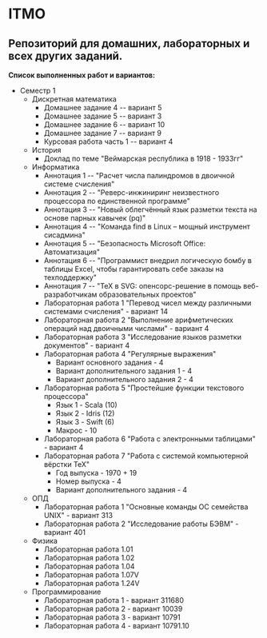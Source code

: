 # ITMO
## Репозиторий для домашних, лабораторных и всех других заданий.
__Список выполненных работ и вариантов:__
* Семестр 1
  * Дискретная математика
    * Домашнее задание 4 -- вариант 5
    * Домашнее задание 5 -- вариант 3
    * Домашнее задание 6 -- вариант 10
    * Домашнее задание 7 -- вариант 9
    * Курсовая работа часть 1 -- вариант 4
  * История
    * Доклад по теме "Веймарская республика в 1918 - 1933гг"
  * Информатика
    * Аннотация 1 -- "Расчет числа палиндромов в двоичной системе счисления"
    * Аннотация 2 -- "Реверс-инжиниринг неизвестного процессора по единственной программе"
    * Аннотация 3 -- "Новый облегчённый язык разметки текста на основе парных кавычек (pq)"
    * Аннотация 4 -- "Команда find в Linux – мощный инструмент сисадмина"
    * Аннотация 5 -- "Безопасность Microsoft Office: Автоматизация"
    * Аннотация 6 -- "Программист внедрил логическую бомбу в таблицы Excel, чтобы гарантировать себе заказы на техподдержку"
    * Аннотация 7 -- "TeX в SVG: опенсорс-решение в помощь веб-разработчикам образовательных проектов"
    * Лабораторная работа 1 "Перевод чисел между различными системами счисления" - вариант 14
    * Лабораторная работа 2 "Выполнение арифметических операций над двоичными числами" - вариант 4
    * Лабораторная работа 3 "Исследование языков разметки документов" - вариант 4
    * Лабораторная работа 4 "Регулярные выражения"
      * Вариант основного задания - 4
      * Вариант дополнительного задания 1 - 4
      * Вариант дополнительного задания 2 - 4
    * Лабораторная работа 5 "Простейшие функции текстового процессора"
      * Язык 1 - Scala (10)
      * Язык 2 - Idris (12)
      * Язык 3 - Swift (6)
      * Макрос - 10
    * Лабораторная работа 6 "Работа с электронными таблицами" - вариант 4
    * Лабораторная работа 7 "Работа с системой компьютерной вёрстки TeX"
      * Год выпуска - 1970 + 19
      * Номер выпуска - 4
      * Вариант дополнительного задания - 4
  * ОПД
    * Лабораторная работа 1 "Основные команды ОС семейства UNIX" - вариант 313
    * Лабораторная работа 2 "Исследование работы БЭВМ" - вариант 401
  * Физика
    * Лабораторная работа 1.01
    * Лабораторная работа 1.02
    * Лабораторная работа 1.04
    * Лабораторная работа 1.07V
    * Лабораторная работа 1.24V
  * Программирование
    * Лабораторная работа 1 - вариант 311680
    * Лабораторная работа 2 - вариант 10039
    * Лабораторная работа 3 - вариант 10791
    * Лабораторная работа 4 - вариант 10791.10
